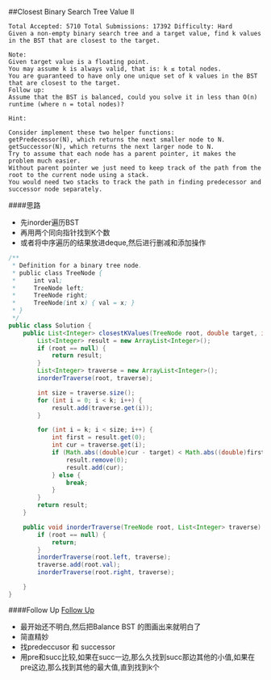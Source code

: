 ##Closest Binary Search Tree Value II

	Total Accepted: 5710 Total Submissions: 17392 Difficulty: Hard
	Given a non-empty binary search tree and a target value, find k values in the BST that are closest to the target.

	Note:
	Given target value is a floating point.
	You may assume k is always valid, that is: k ≤ total nodes.
	You are guaranteed to have only one unique set of k values in the BST that are closest to the target.
	Follow up:
	Assume that the BST is balanced, could you solve it in less than O(n) runtime (where n = total nodes)?

	Hint:

	Consider implement these two helper functions:
	getPredecessor(N), which returns the next smaller node to N.
	getSuccessor(N), which returns the next larger node to N.
	Try to assume that each node has a parent pointer, it makes the problem much easier.
	Without parent pointer we just need to keep track of the path from the root to the current node using a stack.
	You would need two stacks to track the path in finding predecessor and successor node separately.

####思路
- 先inorder遍历BST
- 再用两个同向指针找到K个数
- 或者将中序遍历的结果放进deque,然后进行删减和添加操作

```java
/**
 * Definition for a binary tree node.
 * public class TreeNode {
 *     int val;
 *     TreeNode left;
 *     TreeNode right;
 *     TreeNode(int x) { val = x; }
 * }
 */
public class Solution {
    public List<Integer> closestKValues(TreeNode root, double target, int k) {
        List<Integer> result = new ArrayList<Integer>();
        if (root == null) {
            return result;
        }
        List<Integer> traverse = new ArrayList<Integer>();
        inorderTraverse(root, traverse);

        int size = traverse.size();
        for (int i = 0; i < k; i++) {
            result.add(traverse.get(i));
        }

        for (int i = k; i < size; i++) {
            int first = result.get(0);
            int cur = traverse.get(i);
            if (Math.abs((double)cur - target) < Math.abs((double)first - target)) {
                result.remove(0);
                result.add(cur);
            } else {
                break;
            }
        }
        return result;
    }

    public void inorderTraverse(TreeNode root, List<Integer> traverse) {
        if (root == null) {
            return;
        }
        inorderTraverse(root.left, traverse);
        traverse.add(root.val);
        inorderTraverse(root.right, traverse);

    }
}
```

####Follow Up
[Follow Up](https://leetcode.com/discuss/71820/java-5ms-iterative-following-hint-o-klogn-time-and-space)
- 最开始还不明白,然后把Balance BST 的图画出来就明白了
- 简直精妙
- 找predeccusor 和 successor
- 用pre和succ比较,如果在succ一边,那么久找到succ那边其他的小值,如果在pre这边,那么找到其他的最大值,直到找到k个
